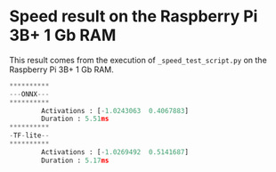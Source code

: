 # Speed result on the Raspberry Pi 3B+ 1 Gb RAM
This result comes from the execution of `_speed_test_script.py` on the Raspberry Pi 3B+ 1 Gb RAM.
```python
**********
---ONNX---
**********
        Activations : [-1.0243063  0.4067883]
        Duration : 5.51ms
**********
-TF-lite--
**********
        Activations : [-1.0269492  0.5141687]
        Duration : 5.17ms
```